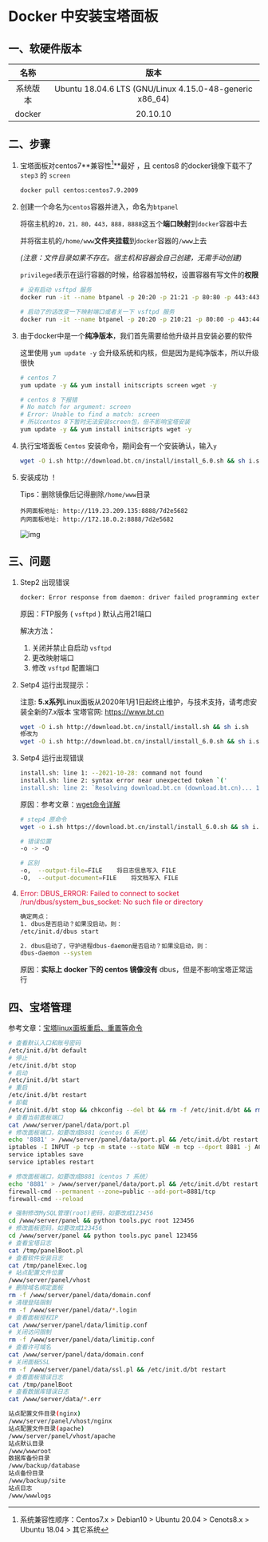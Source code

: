 # Docker 中安装宝塔面板

## 一、软硬件版本

|   名称   |                          版本                           |
| :------: | :-----------------------------------------------------: |
| 系统版本 | Ubuntu 18.04.6 LTS (GNU/Linux 4.15.0-48-generic x86_64) |
|  docker  |                        20.10.10                         |

## 二、步骤

1.   宝塔面板对centos7**兼容性[^1]**最好 ，且 centos8 的docker镜像下载不了 `step3` 的 `screen`

     ```bash
     docker pull centos:centos7.9.2009
     ```

2.   创建一个命名为`centos`容器并进入，命名为`btpanel`

     将宿主机的`20，21，80，443，888，8888`这五个**端口映射**到`docker`容器中去

     并将宿主机的`/home/www`**文件夹挂载**到`docker`容器的`/www`上去

     *(注意：文件目录如果不存在。宿主机和容器会自己创建，无需手动创建)*

     `privileged`表示在运行容器的时候，给容器加特权，设置容器有写文件的**权限**

     ```bash
     # 没有启动 vsftpd 服务
     docker run -it --name btpanel -p 20:20 -p 21:21 -p 80:80 -p 443:443 -p 888:888 -p 3306:3306 -p 8888:8888 --privileged=true -v /home/www:/www centos:centos7.9.2009 /bin/bash

     # 启动了的话改变一下映射端口或者关一下 vsftpd 服务
     docker run -it --name btpanel -p 20:20 -p 210:21 -p 80:80 -p 443:443 -p 888:888 -p 3306:3306 -p 8888:8888 --privileged=true -v /home/www:/www centos:centos7.9.2009 /bin/bash
     ```

3.   由于docker中是一个**纯净版本**，我们首先需要给他升级并且安装必要的软件

     这里使用 `yum update -y` 会升级系统和内核，但是因为是纯净版本，所以升级很快

     ```bash
     # centos 7
     yum update -y && yum install initscripts screen wget -y

     # centos 8 下报错
     # No match for argument: screen
     # Error: Unable to find a match: screen
     # 所以centos 8下暂时无法安装screen包，但不影响宝塔安装
     yum update -y && yum install initscripts wget -y
     ```

4.   执行宝塔面板 `Centos` 安装命令，期间会有一个安装确认，输入`y`

     ```bash
     wget -O i.sh http://download.bt.cn/install/install_6.0.sh && sh i.sh
     ```

5.   安装成功 ！

     Tips：删除镜像后记得删除`/home/www`目录
     
     ```text
     外网面板地址: http://119.23.209.135:8888/7d2e5682
     内网面板地址: http://172.18.0.2:8888/7d2e5682
     ```
     
     ![img](https://gitee.com/jxprog/PicBed/raw/master/md/2021/10/29-223358.png)

## 三、问题

1.   Step2 出现错误

     ```bash
     docker: Error response from daemon: driver failed programming external connectivity on endpoint btpanel (daaeec405d1d7b088754e6a7fe621f9c584a10a5df294e241aa574317b757716): Error starting userland proxy: listen tcp4 0.0.0.0:21: bind: address already in use.
     ```

     原因：FTP服务 ( `vsftpd` ) 默认占用21端口

     解决方法：

     1.   关闭并禁止自启动 `vsftpd`
     2.   更改映射端口
     3.   修改 `vsftpd` 配置端口

2.   Setp4 运行出现提示：

     注意: **5.x系列**Linux面板从2020年1月1日起终止维护，与技术支持，请考虑安装全新的7.x版本 宝塔官网: https://www.bt.cn

     ```bash
     wget -O i.sh http://download.bt.cn/install/install.sh && sh i.sh
     修改为
     wget -O i.sh http://download.bt.cn/install/install_6.0.sh && sh i.sh
     ```

3.   Setp4 运行出现错误

     ```bash
     install.sh: line 1: --2021-10-28: command not found
     install.sh: line 2: syntax error near unexpected token `('
     install.sh: line 2: `Resolving download.bt.cn (download.bt.cn)... 116.10.184.143, 240e:a5:4200:89::143'
     ```

     原因：参考文章：[wget命令详解](https://www.cnblogs.com/sx66/p/11887022.html)

     ```bash
     # step4 原命令
     wget -o i.sh https://download.bt.cn/install/install_6.0.sh && sh i.sh

     # 错误位置
     -o -> -O

     # 区别
     -o,  --output-file=FILE    将日志信息写入 FILE
     -O,  --output-document=FILE    将文档写入 FILE
     ```

4.   <span style="color:crimson">Error: DBUS_ERROR: Failed to connect to socket /run/dbus/system_bus_socket: No such file or directory</span>

     ```bash
     确定两点：
     1. dbus是否启动？如果没启动，则：
     /etc/init.d/dbus start
     
     2. dbus启动了，守护进程dbus-daemon是否启动？如果没启动，则：
     dbus-daemon --system
     ```

     原因：**实际上 **docker 下的 centos 镜像**没有** dbus，但是不影响宝塔正常运行

## 四、宝塔管理

参考文章：[宝塔linux面板重启、重置等命令](https://www.xp8.net/server/392.html)

```bash
# 查看默认入口和账号密码
/etc/init.d/bt default
# 停止
/etc/init.d/bt stop
# 启动
/etc/init.d/bt start
# 重启
/etc/init.d/bt restart
# 卸载
/etc/init.d/bt stop && chkconfig --del bt && rm -f /etc/init.d/bt && rm -rf /www/server/panel
# 查看当前面板端口
cat /www/server/panel/data/port.pl
# 修改面板端口，如要改成8881（centos 6 系统）
echo '8881' > /www/server/panel/data/port.pl && /etc/init.d/bt restart
iptables -I INPUT -p tcp -m state --state NEW -m tcp --dport 8881 -j ACCEPT
service iptables save
service iptables restart

# 修改面板端口，如要改成8881（centos 7 系统）
echo '8881' > /www/server/panel/data/port.pl && /etc/init.d/bt restart
firewall-cmd --permanent --zone=public --add-port=8881/tcp
firewall-cmd --reload

# 强制修改MySQL管理(root)密码，如要改成123456
cd /www/server/panel && python tools.pyc root 123456
# 修改面板密码，如要改成123456
cd /www/server/panel && python tools.pyc panel 123456
# 查看宝塔日志
cat /tmp/panelBoot.pl
# 查看软件安装日志
cat /tmp/panelExec.log
# 站点配置文件位置
/www/server/panel/vhost
# 删除域名绑定面板
rm -f /www/server/panel/data/domain.conf
# 清理登陆限制
rm -f /www/server/panel/data/*.login
# 查看面板授权IP
cat /www/server/panel/data/limitip.conf
# 关闭访问限制
rm -f /www/server/panel/data/limitip.conf
# 查看许可域名
cat /www/server/panel/data/domain.conf
# 关闭面板SSL
rm -f /www/server/panel/data/ssl.pl && /etc/init.d/bt restart
# 查看面板错误日志
cat /tmp/panelBoot
# 查看数据库错误日志
cat /www/server/data/*.err

站点配置文件目录(nginx)
/www/server/panel/vhost/nginx
站点配置文件目录(apache)
/www/server/panel/vhost/apache
站点默认目录
/www/wwwroot
数据库备份目录
/www/backup/database
站点备份目录
/www/backup/site
站点日志
/www/wwwlogs
```



[^1]: 系统兼容性顺序：Centos7.x > Debian10 > Ubuntu 20.04 > Cenots8.x > Ubuntu 18.04 > 其它系统
